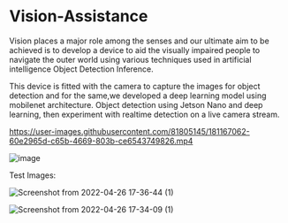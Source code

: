 
# Vision-Assistance
Vision places a major role among the senses and our ultimate aim to be achieved is to develop a  device to aid the visually impaired people to navigate the outer world using various techniques  used in artificial intelligence Object Detection Inference.

This device is fitted with the camera to capture the images for object detection and for the same,we developed a deep learning model using mobilenet architecture.
Object detection using Jetson Nano and deep learning, then experiment with realtime detection on a live camera stream.
 


https://user-images.githubusercontent.com/81805145/181167062-60e2965d-c65b-4669-803b-ce6543749826.mp4



![image](https://user-images.githubusercontent.com/79906829/168484069-76691927-d345-41a1-871d-6cbf12fe6208.png)


Test Images:

![Screenshot from 2022-04-26 17-36-44 (1)](https://user-images.githubusercontent.com/79906829/168484208-027ab20b-2eaf-4dcf-84f3-96c87379fa0c.png)


![Screenshot from 2022-04-26 17-34-09 (1)](https://user-images.githubusercontent.com/79906829/168484226-e6d93ad5-a611-4b46-ae1a-188a4e29f525.png)

